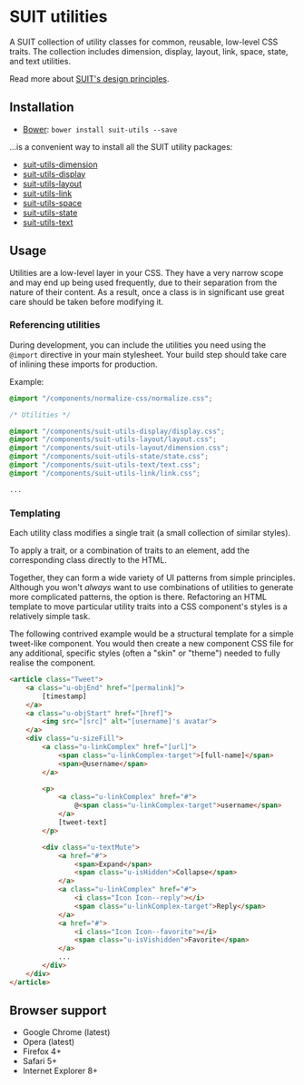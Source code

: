 # SUIT utilities

A SUIT collection of utility classes for common, reusable, low-level CSS traits.
The collection includes dimension, display, layout, link, space, state, and
text utilities.

Read more about [SUIT's design principles](https://github.com/necolas/suit/).

## Installation

* [Bower](https://github.com/twitter/bower/): `bower install suit-utils --save`

…is a convenient way to install all the SUIT utility packages:

* [suit-utils-dimension](https://github.com/necolas/suit-utils-dimension)
* [suit-utils-display](https://github.com/necolas/suit-utils-display)
* [suit-utils-layout](https://github.com/necolas/suit-utils-layout)
* [suit-utils-link](https://github.com/necolas/suit-utils-link)
* [suit-utils-space](https://github.com/necolas/suit-utils-space)
* [suit-utils-state](https://github.com/necolas/suit-utils-state)
* [suit-utils-text](https://github.com/necolas/suit-utils-text)

## Usage

Utilities are a low-level layer in your CSS. They have a very narrow scope and
may end up being used frequently, due to their separation from the nature of
their content. As a result, once a class is in significant use great care
should be taken before modifying it.

### Referencing utilities

During development, you can include the utilities you need using the `@import`
directive in your main stylesheet. Your build step should take care of inlining
these imports for production.

Example:

```css
@import "/components/normalize-css/normalize.css";

/* Utilities */

@import "/components/suit-utils-display/display.css";
@import "/components/suit-utils-layout/layout.css";
@import "/components/suit-utils-layout/dimension.css";
@import "/components/suit-utils-state/state.css";
@import "/components/suit-utils-text/text.css";
@import "/components/suit-utils-link/link.css";

...
```

### Templating

Each utility class modifies a single trait (a small collection of similar
styles).

To apply a trait, or a combination of traits to an element, add the
corresponding class directly to the HTML.

Together, they can form a wide variety of UI patterns from simple principles.
Although you won't _always_ want to use combinations of utilities to generate
more complicated patterns, the option is there. Refactoring an HTML template to
move particular utility traits into a CSS component's styles is a relatively
simple task.

The following contrived example would be a structural template for a simple
tweet-like component. You would then create a new component CSS file for any
additional, specific styles (often a "skin" or "theme") needed to fully realise
the component.

```html
<article class="Tweet">
    <a class="u-objEnd" href="[permalink]">
        [timestamp]
    </a>
    <a class="u-objStart" href="[href]">
        <img src="[src]" alt="[username]'s avatar">
    </a>
    <div class="u-sizeFill">
        <a class="u-linkComplex" href="[url]">
            <span class="u-linkComplex-target">[full-name]</span>
            <span>@username</span>
        </a>

        <p>
            <a class="u-linkComplex" href="#">
                @<span class="u-linkComplex-target">username</span>
            </a>
            [tweet-text]
        </p>

        <div class="u-textMute">
            <a href="#">
                <span>Expand</span>
                <span class="u-isHidden">Collapse</span>
            </a>
            <a class="u-linkComplex" href="#">
                <i class="Icon Icon--reply"></i>
                <span class="u-linkComplex-target">Reply</span>
            </a>
            <a href="#">
                <i class="Icon Icon--favorite"></i>
                <span class="u-isVishidden">Favorite</span>
            </a>
            ...
        </div>
    </div>
</article>
```

## Browser support

* Google Chrome (latest)
* Opera (latest)
* Firefox 4+
* Safari 5+
* Internet Explorer 8+
